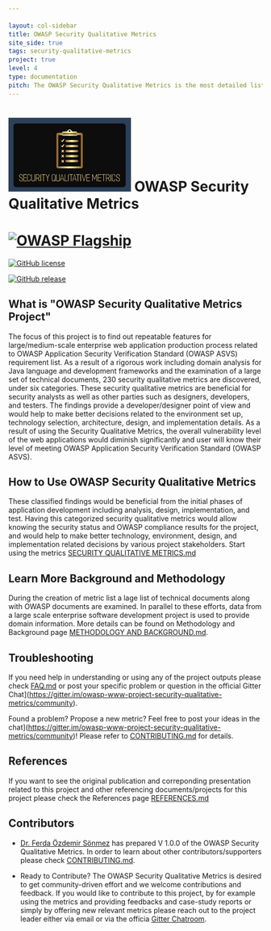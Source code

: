 ```yaml
---

layout: col-sidebar
title: OWASP Security Qualitative Metrics
site_side: true
tags: security-qualitative-metrics
project: true
level: 4
type: documentation
pitch: The OWASP Security Qualitative Metrics is the most detailed list of metrics which evaluate security level of web projects. It shows the level of coverage of OWASP ASVS. 
---
```




# ![Project Logo](images/logo3_small.png) OWASP Security Qualitative Metrics  
# [![OWASP Flagship](https://img.shields.io/badge/owasp-flagship-blue.svg)](https://owasp.org/projects/)
 [![GitHub license](https://img.shields.io/github/license/Naereen/StrapDown.js.svg)](https://github.com/Naereen/StrapDown.js/blob/master/LICENSE)

 [![GitHub release](https://img.shields.io/github/release/Naereen/StrapDown.js.svg)](https://github.com/OWASP/www-project-security-qualitative-metrics/releases)



## What is "OWASP Security Qualitative Metrics Project"
The focus of this project is to find out repeatable features for large/medium-scale enterprise web application production process related to OWASP Application Security Verification Standard (OWASP ASVS) requirement list. As a result of a rigorous work including domain analysis for Java language and development frameworks and the examination of a large set of technical documents, 230 security qualitative metrics are discovered, under six categories. These security qualitative metrics are beneficial for security analysts as well as other parties such as designers, developers, and testers. The findings provide a developer/designer point of view and would help to make better decisions related to the environment set up, technology selection, architecture, design, and implementation details. As a result of using the Security Qualitative Metrics, the overall vulnerability level of the web applications would diminish significantly and user will know their level of meeting OWASP Application Security Verification Standard (OWASP ASVS).

## How to Use OWASP Security Qualitative Metrics

These classified findings would be beneficial from the initial phases of application development including analysis, design, implementation, and test. Having this categorized security qualitative metrics would allow knowing the security status and OWASP compliance results for the project, and would help to make better technology, environment, design, and implementation related decisions by various project stakeholders. Start using the metrics  [SECURITY QUALITATIVE METRICS.md](./SECURITY-QUALITATIVE-METRICS.md) 

## Learn More Background and Methodology
During the creation of metric list a lage list of technical documents along with OWASP documents are examined. In parallel to these efforts, data from a large scale enterprise software development project is used to provide domain information. More details can be found on Methodology and Background page [METHODOLOGY AND BACKGROUND.md](./METHODOLOGY-AND-BACKGROUND.md
). 

## Troubleshooting 

If you need help in understanding or using any of the project outputs please check [FAQ.md](FAQ.md) or post your specific problem
or question in the official Gitter Chat](https://gitter.im/owasp-www-project-security-qualitative-metrics/community).

Found a problem? Propose a new metric? Feel free to post your ideas in the chat](https://gitter.im/owasp-www-project-security-qualitative-metrics/community)!
Please refer to [CONTRIBUTING.md](CONTRIBUTING.md) for details.

## References

If you want to see the original publication and correponding presentation related to this project and other referencing documents/projects for this project please check the References page [REFERENCES.md](REFERENCES.md) 


## Contributors
- [Dr. Ferda Özdemir Sönmez](https://www.linkedin.com/in/f-ferda-%C3%B6zdemir-s%C3%B6nmez-pmp-msc-phd-92809719/) has prepared V 1.0.0 of the OWASP Security Qualitative Metrics. In order to learn about other contributors/supporters please check [CONTRIBUTING.md](CONTRIBUTING.md).

- Ready to Contribute?
The OWASP Security Qualitative Metrics is desired to get community-driven effort and we welcome contributions and feedback.
If you would like to contribute to this project, by for example using the metrics and providing feedbacks and case-study reports or simply by offering new relevant metrics please reach out to the project leader either via email or via the officia [Gitter Chatroom](https://gitter.im/owasp-www-project-security-qualitative-metrics/community).

